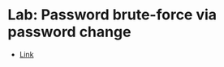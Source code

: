 # Lab: Password brute-force via password change

- [Link](https://portswigger.net/web-security/authentication/other-mechanisms/lab-password-brute-force-via-password-change)